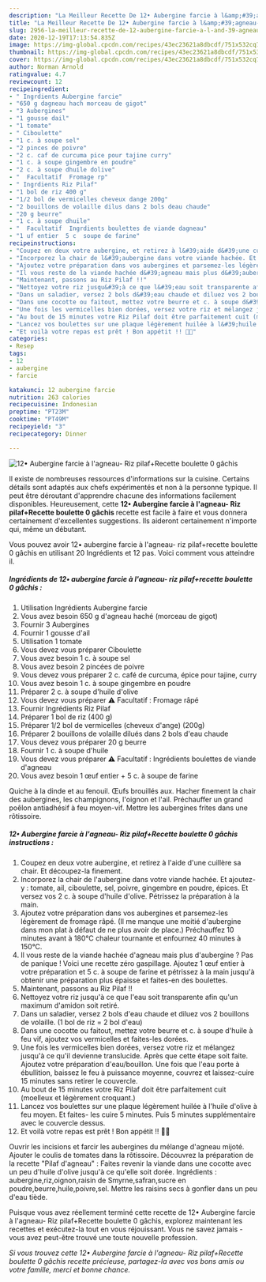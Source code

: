 ```yaml
---
description: "La Meilleur Recette De 12• Aubergine farcie à l&amp;#39;agneau- Riz pilaf+Recette boulette 0 gâchis"
title: "La Meilleur Recette De 12• Aubergine farcie à l&amp;#39;agneau- Riz pilaf+Recette boulette 0 gâchis"
slug: 2956-la-meilleur-recette-de-12-aubergine-farcie-a-l-and-39-agneau-riz-pilafrecette-boulette-0-gachis
date: 2020-12-19T17:13:54.835Z
image: https://img-global.cpcdn.com/recipes/43ec23621a8dbcdf/751x532cq70/12•-aubergine-farcie-a-lagneau-riz-pilafrecette-boulette-0-gachis-photo-principale-de-la-recette.jpg
thumbnail: https://img-global.cpcdn.com/recipes/43ec23621a8dbcdf/751x532cq70/12•-aubergine-farcie-a-lagneau-riz-pilafrecette-boulette-0-gachis-photo-principale-de-la-recette.jpg
cover: https://img-global.cpcdn.com/recipes/43ec23621a8dbcdf/751x532cq70/12•-aubergine-farcie-a-lagneau-riz-pilafrecette-boulette-0-gachis-photo-principale-de-la-recette.jpg
author: Norman Arnold
ratingvalue: 4.7
reviewcount: 12
recipeingredient:
- " Ingrdients Aubergine farcie"
- "650 g dagneau hach morceau de gigot"
- "3 Aubergines"
- "1 gousse dail"
- "1 tomate"
- " Ciboulette"
- "1 c. à soupe sel"
- "2 pinces de poivre"
- "2 c. caf de curcuma pice pour tajine curry"
- "1 c. à soupe gingembre en poudre"
- "2 c. à soupe dhuile dolive"
- "  Facultatif  Fromage rp"
- " Ingrdients Riz Pilaf"
- "1 bol de riz 400 g"
- "1/2 bol de vermicelles cheveux dange 200g"
- "2 bouillons de volaille dilus dans 2 bols deau chaude"
- "20 g beurre"
- "1 c. à soupe dhuile"
- "  Facultatif  Ingrdients boulettes de viande dagneau"
- "1 uf entier  5 c  soupe de farine"
recipeinstructions:
- "Coupez en deux votre aubergine, et retirez à l&#39;aide d&#39;une cuillère sa chair. Et découpez-la finement."
- "Incorporez la chair de l&#39;aubergine dans votre viande hachée. Et ajoutez-y : tomate, ail, ciboulette, sel, poivre, gingembre en poudre, épices. Et versez vos 2 c. à soupe d&#39;huile d&#39;olive. Pétrissez la préparation à la main."
- "Ajoutez votre préparation dans vos aubergines et parsemez-les légèrement de fromage râpé. (Il me manque une moitié d&#39;aubergine dans mon plat à défaut de ne plus avoir de place.) Préchauffez 10 minutes avant à 180°C chaleur tournante et enfournez 40 minutes à 150°C."
- "Il vous reste de la viande hachée d&#39;agneau mais plus d&#39;aubergine ? Pas de panique ! Voici une recette zéro gaspillage. Ajoutez 1 œuf entier à votre préparation et 5 c. à soupe de farine et pétrissez à la main jusqu&#39;à obtenir une préparation plus épaisse et faites-en des boulettes."
- "Maintenant, passons au Riz Pilaf !!"
- "Nettoyez votre riz jusqu&#39;à ce que l&#39;eau soit transparente afin qu&#39;un maximum d&#39;amidon soit retiré."
- "Dans un saladier, versez 2 bols d&#39;eau chaude et diluez vos 2 bouillons de volaille. (1 bol de riz = 2 bol d&#39;eau)"
- "Dans une cocotte ou faitout, mettez votre beurre et c. à soupe d&#39;huile à feu vif, ajoutez vos vermicelles et faites-les dorées."
- "Une fois les vermicelles bien dorées, versez votre riz et mélangez jusqu&#39;à ce qu&#39;il devienne translucide. Après que cette étape soit faite. Ajoutez votre préparation d&#39;eau/bouillon. Une fois que l&#39;eau porte à ébullition, baissez le feu à puissance moyenne, couvrez et laissez-cuire 15 minutes sans retirer le couvercle."
- "Au bout de 15 minutes votre Riz Pilaf doit être parfaitement cuit (moelleux et légèrement croquant.)"
- "Lancez vos boulettes sur une plaque légèrement huilée à l&#39;huile d&#39;olive à feu moyen. Et faites- les cuire 5 minutes. Puis 5 minutes supplémentaire avec le couvercle dessus."
- "Et voilà votre repas est prêt ! Bon appétit !! 👍🏼"
categories:
- Resep
tags:
- 12
- aubergine
- farcie

katakunci: 12 aubergine farcie 
nutrition: 263 calories
recipecuisine: Indonesian
preptime: "PT23M"
cooktime: "PT49M"
recipeyield: "3"
recipecategory: Dinner

---
```



![12• Aubergine farcie à l&#39;agneau- Riz pilaf+Recette boulette 0 gâchis](https://img-global.cpcdn.com/recipes/43ec23621a8dbcdf/751x532cq70/12•-aubergine-farcie-a-lagneau-riz-pilafrecette-boulette-0-gachis-photo-principale-de-la-recette.jpg)

Il existe de nombreuses ressources d'informations sur la cuisine. Certains détails sont adaptés aux chefs expérimentés et non à la personne typique. Il peut être déroutant d'apprendre chacune des informations facilement disponibles. Heureusement, cette <strong> 12• Aubergine farcie à l&#39;agneau- Riz pilaf+Recette boulette 0 gâchis </strong> recette est facile à faire et vous donnera certainement d'excellentes suggestions. Ils aideront certainement n'importe qui, même un débutant.

<!--inarticleads1-->

Vous pouvez avoir 12• aubergine farcie à l&#39;agneau- riz pilaf+recette boulette 0 gâchis en utilisant 20 Ingrédients et 12 pas. Voici comment vous atteindre il.

##### Ingrédients de 12• aubergine farcie à l&#39;agneau- riz pilaf+recette boulette 0 gâchis :

1. Utilisation  Ingrédients Aubergine farcie
1. Vous avez besoin 650 g d&#39;agneau haché (morceau de gigot)
1. Fournir 3 Aubergines
1. Fournir 1 gousse d&#39;ail
1. Utilisation 1 tomate
1. Vous devez vous préparer  Ciboulette
1. Vous avez besoin 1 c. à soupe sel
1. Vous avez besoin 2 pincées de poivre
1. Vous devez vous préparer 2 c. café de curcuma, épice pour tajine, curry
1. Vous avez besoin 1 c. à soupe gingembre en poudre
1. Préparer 2 c. à soupe d&#39;huile d&#39;olive
1. Vous devez vous préparer  ⚠️ Facultatif : Fromage râpé
1. Fournir  Ingrédients Riz Pilaf
1. Préparer 1 bol de riz (400 g)
1. Préparer 1/2 bol de vermicelles (cheveux d&#39;ange) (200g)
1. Préparer 2 bouillons de volaille dilués dans 2 bols d&#39;eau chaude
1. Vous devez vous préparer 20 g beurre
1. Fournir 1 c. à soupe d&#39;huile
1. Vous devez vous préparer  ⚠️ Facultatif : Ingrédients boulettes de viande d&#39;agneau
1. Vous avez besoin 1 œuf entier + 5 c. à soupe de farine


Quiche à la dinde et au fenouil. Œufs brouillés aux. Hacher finement la chair des aubergines, les champignons, l&#39;oignon et l&#39;ail. Préchauffer un grand poêlon antiadhésif à feu moyen-vif. Mettre les aubergines frites dans une rôtissoire. 

<!--inarticleads2-->

##### 12• Aubergine farcie à l&#39;agneau- Riz pilaf+Recette boulette 0 gâchis instructions :

1. Coupez en deux votre aubergine, et retirez à l&#39;aide d&#39;une cuillère sa chair. Et découpez-la finement.
1. Incorporez la chair de l&#39;aubergine dans votre viande hachée. Et ajoutez-y : tomate, ail, ciboulette, sel, poivre, gingembre en poudre, épices. Et versez vos 2 c. à soupe d&#39;huile d&#39;olive. Pétrissez la préparation à la main.
1. Ajoutez votre préparation dans vos aubergines et parsemez-les légèrement de fromage râpé. (Il me manque une moitié d&#39;aubergine dans mon plat à défaut de ne plus avoir de place.) Préchauffez 10 minutes avant à 180°C chaleur tournante et enfournez 40 minutes à 150°C.
1. Il vous reste de la viande hachée d&#39;agneau mais plus d&#39;aubergine ? Pas de panique ! Voici une recette zéro gaspillage. Ajoutez 1 œuf entier à votre préparation et 5 c. à soupe de farine et pétrissez à la main jusqu&#39;à obtenir une préparation plus épaisse et faites-en des boulettes.
1. Maintenant, passons au Riz Pilaf !!
1. Nettoyez votre riz jusqu&#39;à ce que l&#39;eau soit transparente afin qu&#39;un maximum d&#39;amidon soit retiré.
1. Dans un saladier, versez 2 bols d&#39;eau chaude et diluez vos 2 bouillons de volaille. (1 bol de riz = 2 bol d&#39;eau)
1. Dans une cocotte ou faitout, mettez votre beurre et c. à soupe d&#39;huile à feu vif, ajoutez vos vermicelles et faites-les dorées.
1. Une fois les vermicelles bien dorées, versez votre riz et mélangez jusqu&#39;à ce qu&#39;il devienne translucide. Après que cette étape soit faite. Ajoutez votre préparation d&#39;eau/bouillon. Une fois que l&#39;eau porte à ébullition, baissez le feu à puissance moyenne, couvrez et laissez-cuire 15 minutes sans retirer le couvercle.
1. Au bout de 15 minutes votre Riz Pilaf doit être parfaitement cuit (moelleux et légèrement croquant.)
1. Lancez vos boulettes sur une plaque légèrement huilée à l&#39;huile d&#39;olive à feu moyen. Et faites- les cuire 5 minutes. Puis 5 minutes supplémentaire avec le couvercle dessus.
1. Et voilà votre repas est prêt ! Bon appétit !! 👍🏼


Ouvrir les incisions et farcir les aubergines du mélange d&#39;agneau mijoté. Ajouter le coulis de tomates dans la rôtissoire. Découvrez la préparation de la recette &#34;Pilaf d&#39;agneau&#34; : Faites revenir la viande dans une cocotte avec un peu d&#39;huile d&#39;olive jusqu&#39;à ce qu&#39;elle soit dorée. Ingrédients : aubergine,riz,oignon,raisin de Smyrne,safran,sucre en poudre,beurre,huile,poivre,sel. Mettre les raisins secs à gonfler dans un peu d&#39;eau tiède. 

<!--inarticleads1-->

<p>
Puisque vous avez réellement terminé cette recette de 12• Aubergine farcie à l&#39;agneau- Riz pilaf+Recette boulette 0 gâchis, explorez maintenant les recettes et exécutez-la tout en vous réjouissant. Vous ne savez jamais - vous avez peut-être trouvé une toute nouvelle profession.
</p>

<p>
<i>Si vous trouvez cette 12• Aubergine farcie à l&#39;agneau- Riz pilaf+Recette boulette 0 gâchis recette précieuse, partagez-la avec vos bons amis ou votre famille, merci et bonne chance.</i>
</p>
